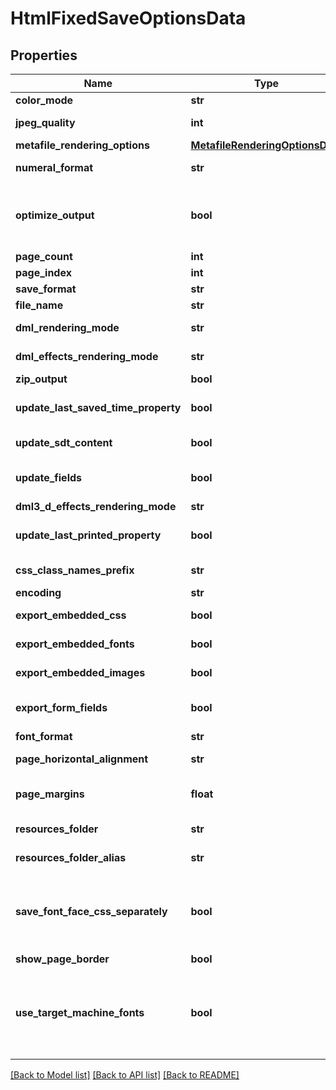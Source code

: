 # HtmlFixedSaveOptionsData

## Properties
Name | Type | Description | Notes
------------ | ------------- | ------------- | -------------
**color_mode** | **str** | Gets or sets a value determining how colors are rendered. { Normal | Grayscale}. | [optional] 
**jpeg_quality** | **int** | Gets or sets determines the quality of the JPEG images inside PDF document. | [optional] 
**metafile_rendering_options** | [**MetafileRenderingOptionsData**](MetafileRenderingOptionsData.md) |  | [optional] 
**numeral_format** | **str** | Gets or sets indicates the symbol set that is used to represent numbers while rendering to fixed page formats. | [optional] 
**optimize_output** | **bool** | Gets or sets flag indicates whether it is required to optimize output of XPS. If this flag is set redundant nested canvases and empty canvases are removed, also neighbor glyphs with the same formatting are concatenated. Note: The accuracy of the content display may be affected if this property is set to true.  Default is false. | [optional] 
**page_count** | **int** | Gets or sets determines number of pages to render. | [optional] 
**page_index** | **int** | Gets or sets determines 0-based index of the first page to render. | [optional] 
**save_format** | **str** | Gets or sets format of save. | [optional] 
**file_name** | **str** | Gets or sets name of destination file. | [optional] 
**dml_rendering_mode** | **str** | Gets or sets a value determining how DrawingML shapes are rendered. { Fallback | DrawingML }. | [optional] 
**dml_effects_rendering_mode** | **str** | Gets or sets a value determining how DrawingML effects are rendered. { Simplified | None | Fine }. | [optional] 
**zip_output** | **bool** | Gets or sets controls zip output or not. Default value is false. | [optional] 
**update_last_saved_time_property** | **bool** | Gets or sets a value determining whether the Aspose.Words.Properties.BuiltInDocumentProperties.LastSavedTime property is updated before saving. | [optional] 
**update_sdt_content** | **bool** | Gets or sets value determining whether content of StructuredDocumentTag is updated before saving. | [optional] 
**update_fields** | **bool** | Gets or sets a value determining if fields should be updated before saving the document to a fixed page format. Default value for this property is. true | [optional] 
**dml3_d_effects_rendering_mode** | **str** | Gets or sets a value determining how 3D effects are rendered. | [optional] 
**update_last_printed_property** | **bool** | Gets or sets a value determining whether the Aspose.Words.Properties.BuiltInDocumentProperties.LastPrinted property is updated before saving. | [optional] 
**css_class_names_prefix** | **str** | Gets or sets specifies prefix which is added to all class names in style.css file. Default value is \&quot;aw\&quot;. | [optional] 
**encoding** | **str** | Gets or sets encoding. | [optional] 
**export_embedded_css** | **bool** | Gets or sets specifies whether the CSS (Cascading Style Sheet) should be embedded into Html document. | [optional] 
**export_embedded_fonts** | **bool** | Gets or sets specifies whether fonts should be embedded into Html document in Base64 format. | [optional] 
**export_embedded_images** | **bool** | Gets or sets specifies whether images should be embedded into Html document in Base64 format. | [optional] 
**export_form_fields** | **bool** | Gets or sets indication of whether form fields are exported as interactive items (as &#x27;input&#x27; tag) rather than converted to text or graphics. | [optional] 
**font_format** | **str** | Gets or sets specifies export format of fonts. | [optional] 
**page_horizontal_alignment** | **str** | Gets or sets specifies the horizontal alignment of pages in an HTML document. Default value is HtmlFixedHorizontalPageAlignment.Center. | [optional] 
**page_margins** | **float** | Gets or sets specifies the margins around pages in an HTML document. The margins value is measured in points and should be equal to or greater than 0. Default value is 10 points. | [optional] 
**resources_folder** | **str** | Gets or sets specifies the physical folder where resources are saved when exporting a document. | [optional] 
**resources_folder_alias** | **str** | Gets or sets specifies the name of the folder used to construct resource URIs. | [optional] 
**save_font_face_css_separately** | **bool** | Gets or sets flag indicates whether \&quot;@font-face\&quot; CSS rules should be placed into a separate file \&quot;fontFaces.css\&quot; when a document is being saved with external stylesheet (that is, when Aspose.Words.Saving.HtmlFixedSaveOptions.ExportEmbeddedCss is false). Default value is false, all CSS rules are written into single file \&quot;styles.css\&quot;. | [optional] 
**show_page_border** | **bool** | Gets or sets specifies whether border around pages should be shown. | [optional] 
**use_target_machine_fonts** | **bool** | Gets or sets flag indicates whether fonts from target machine must be used to display the document. If this flag is set to true, Aspose.Words.Saving.HtmlFixedSaveOptions.FontFormat and Aspose.Words.Saving.HtmlFixedSaveOptions.ExportEmbeddedFonts properties do not have effect, also Aspose.Words.Saving.HtmlFixedSaveOptions.ResourceSavingCallback is not fired for fonts. Default is false. | [optional] 

[[Back to Model list]](../README.md#documentation-for-models) [[Back to API list]](../README.md#documentation-for-api-endpoints) [[Back to README]](../README.md)

